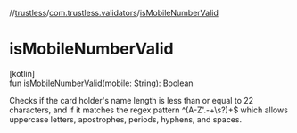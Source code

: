 //[trustless](../../index.md)/[com.trustless.validators](index.md)/[isMobileNumberValid](is-mobile-number-valid.md)

# isMobileNumberValid

[kotlin]\
fun [isMobileNumberValid](is-mobile-number-valid.md)(mobile: String): Boolean

Checks if the card holder's name length is less than or equal to 22 characters, and if it matches the regex pattern ^(A-Z'.-+\s?)+$ which allows uppercase letters, apostrophes, periods, hyphens, and spaces.
